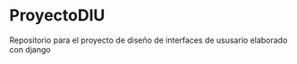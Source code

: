 # ProyectoDIU
Repositorio para el proyecto de diseño de interfaces de ususario elaborado con django

